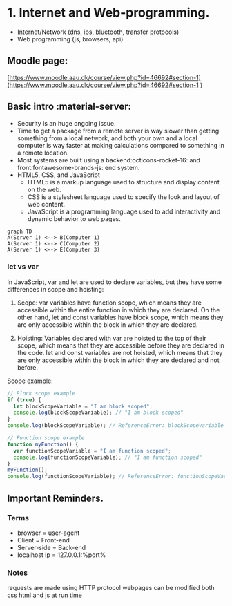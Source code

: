 
# 1. Internet and Web-programming.
- Internet/Network (dns, ips, bluetooth, transfer protocols)
- Web programming (js, browsers, api)

## Moodle page:
[https://www.moodle.aau.dk/course/view.php?id=46692#section-1](https://www.moodle.aau.dk/course/view.php?id=46692#section-1
)


## Basic intro :material-server:
- Security is an huge ongoing issue.
- Time to get a package from a remote server is way slower than getting something from a local network, and both your own and a local computer is way faster at making calculations compared to something in a remote location.
- Most systems are built using a backend:octicons-rocket-16: and front:fontawesome-brands-js: end system.
- HTML5, CSS, and JavaScript
    * HTML5 is a markup language used to structure and display content on the web. 
    * CSS is a stylesheet language used to specify the look and layout of web content. 
    * JavaScript is a programming language used to add interactivity and dynamic behavior to web pages. 



```mermaid
graph TD
A(Server 1) <--> B(Computer 1)
A(Server 1) <--> C(Computer 2)
A(Server 1) <--> E(Computer 3)

```

### let vs var
In JavaScript, var and let are used to declare variables, but they have some differences in scope and hoisting:

1. Scope: var variables have function scope, which means they are accessible within the entire function in which they are declared. On the other hand, let and const variables have block scope, which means they are only accessible within the block in which they are declared.

2. Hoisting: Variables declared with var are hoisted to the top of their scope, which means that they are accessible before they are declared in the code. let and const variables are not hoisted, which means that they are only accessible within the block in which they are declared and not before.

Scope example:
```js
// Block scope example
if (true) {
  let blockScopeVariable = "I am block scoped";
  console.log(blockScopeVariable); // "I am block scoped"
}
console.log(blockScopeVariable); // ReferenceError: blockScopeVariable is not defined

// Function scope example
function myFunction() {
  var functionScopeVariable = "I am function scoped";
  console.log(functionScopeVariable); // "I am function scoped"
}
myFunction();
console.log(functionScopeVariable); // ReferenceError: functionScopeVariable is not defined
```


## Important Reminders.
### Terms
- browser = user-agent
- Client = Front-end
- Server-side = Back-end
- localhost ip = 127.0.0.1:%port%

### Notes
requests are made using HTTP protocol
webpages can be modified both css html and js at run time

